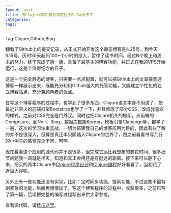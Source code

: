 ```yaml
---
layout: post
title: 用Clojure写的静态博客程序0.1版发布了
categories:
tags:
---
```


Tag:Clojure,Github,Blog

翻看了Github上的提交记录，从正式开始开发这个静态博客是4.25号，到今天6.15号，历时50天起码100+个小时的投入，暂停了读书时间，经过N个晚上和周末的努力，终于完成了第一版，具备了最基本的博客功能，并正式在我的VPS开始运行，这是个值得纪念的日子。

这是一个完全静态的博客，只需要一点点配置，就可以把Github上的文章像普通博客一样展示出来，既能充分利用Github强大的托管功能，又能建立个性化的独立博客站点，充分兼顾两者的优点。

在写这个博客程序的过程中，也学到了很多东西，Clojure语言本身不用说了，把最近非常火的前端框架Bootstrap也学了一下，并且修改了部分CSS，改成我喜欢的样式，之前对CSS完全是门外汉。同时也把Clojure相关的框架，从前端的Compojure、到Noir、Ring，数据库框架Korma，模板引擎Clabango等，都学了一遍，这次的学习注重实战，一切为搭建我自己的博客应用为目的，因此有些了解的并不是很深入，但算是真正半只脚踏入Clojure的世界了，跟之前看看书写几行的小例子的感觉完全不同，呵呵。

现在看看这个应用的源代码并不是很多，但完成它远比我想象的要花时间，很多细节问题我一调就是半天，知道和真正会用还是有挺远的距离。接下来可以静下心来，把买的两本Clojure书[Clojure程序设计](http://book.douban.com/subject/21459993/)和[Clojure编程](http://book.douban.com/subject/21661495/)好好看看了，当初花了近百大洋呢。

另外还有一些功能还没有实现，比如：定时同步功能，搜索功能，不过这些不最特别紧急的功能，后面再慢慢加了。写这个博客程序的过程中，收获很多，之前已写了第一篇，后续把完整的编写过程写出来供大家参考。

查看源代码，请[猛击这里](https://github.com/yikebocai/blogapp)。
